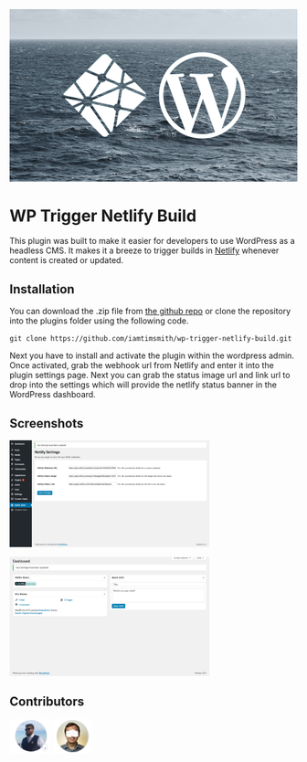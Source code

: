 <p align="center">
  <img src="./images/banner.png" alt="WP Trigger Netlify Build" width="600">
</p>

# WP Trigger Netlify Build

This plugin was built to make it easier for developers to use WordPress as a headless CMS. It makes it a breeze to trigger builds in [Netlify](https://www.netlify.com/) whenever content is created or updated.

## Installation

You can download the .zip file from [the github repo](https://github.com/iamtimsmith/wp-trigger-netlify-build.git) or clone the repository into the plugins folder using the following code.

```
git clone https://github.com/iamtimsmith/wp-trigger-netlify-build.git
```

Next you have to install and activate the plugin within the wordpress admin. Once activated, grab the webhook url from Netlify and enter it into the plugin settings page. Next you can grab the status image url and link url to drop into the settings which will provide the netlify status banner in the WordPress dashboard.

## Screenshots

<p align="left">
  <img src="./images/screenshot1.png" alt="Settings page in WordPress admin" width="350">
</p>
<p align="left">
  <img src="./images/screenshot2.png" alt="Dashboard with Netlify status" width="350">
</p>

## Contributors

<img src="./images/iamtimsmith.png" alt="@iamtimsmith" height="60">
<img src="./images/mvaneijgen.png" alt="@mvaneijgen" height="60">